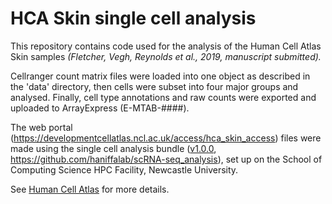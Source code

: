 # HCA Skin single cell analysis

This repository contains code used for the analysis of the Human Cell Atlas Skin samples *(Fletcher, Vegh, Reynolds et al., 2019, manuscript submitted).*

Cellranger count matrix files were loaded into one object as described in the 'data' directory, then cells were subset into four major groups and analysed. Finally, cell type annotations and raw counts were exported and uploaded to ArrayExpress (E-MTAB-####).

The web portal (https://developmentcellatlas.ncl.ac.uk/access/hca_skin_access) files were made using the single cell analysis bundle ([v1.0.0](https://github.com/haniffalab/scRNA-seq_analysis/releases/tag/v1.0.0), https://github.com/haniffalab/scRNA-seq_analysis), set up on the School of Computing Science HPC Facility, Newcastle University.

See [Human Cell Atlas](https://www.humancellatlas.org) for more details.
